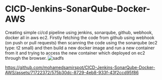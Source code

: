 # CICD-Jenkins-SonarQube-Docker-AWS
Creating simple ci/cd pipeline using jenkins, sonarqube, github, webhook, docker all in aws ec2.
Firstly fetching the code from github using webhook (on push or pull requests) then scanning the code using the sonarqube (ec2 type: t2 small) and then build a new docker image and run a new container from it and trying to access the new container which deployed on ec2 through the browser.
![sadfs](https://github.com/mohamedsamirspot/CICD-Jenkins-SonarQube-Docker-AWS/assets/71722372/5b00b356-2503-4b44-b072-efd2f0804c6b)


https://github.com/mohamedsamirspot/CICD-Jenkins-SonarQube-Docker-AWS/assets/71722372/575b30dc-8729-4eb8-933f-43f2ccd95f86
